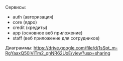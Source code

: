 Сервисы:
- auth (авторизация)
- core (ядро)
- credit (кредиты)
- app (основное веб приложение)
- staff (веб приложение для сотрудников)

Диаграммы: https://drive.google.com/file/d/1sSpt_m-RgYaaxQ50iVlTm2_qnNR62UxE/view?usp=sharing